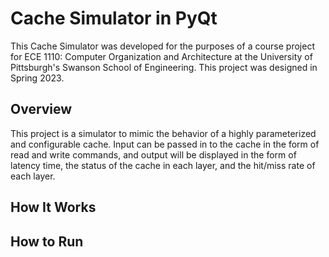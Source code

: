# Cache Simulator in PyQt
This Cache Simulator was developed for the purposes of a course project for ECE 1110: Computer Organization and Architecture at the University of Pittsburgh's Swanson School of Engineering. This project was designed in Spring 2023.

## Overview
This project is a simulator to mimic the behavior of a highly parameterized and configurable cache. Input can be passed in to the cache in the form of read and write commands, and output will be displayed in the form of latency time, the status of the cache in each layer, and the hit/miss rate of each layer.

## How It Works

## How to Run

